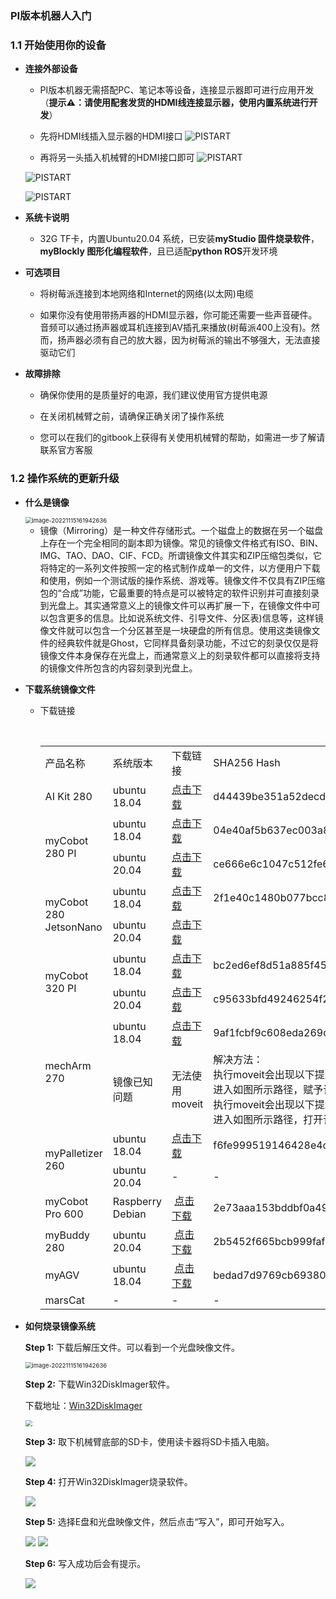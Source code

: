 ### PI版本机器人入门  

### 1.1 开始使用你的设备

- **连接外部设备**
  
  - PI版本机器无需搭配PC、笔记本等设备，连接显示器即可进行应用开发（**提示⚠：请使用配套发货的HDMI线连接显示器，使用内置系统进行开发**）
  
  - 先将HDMI线插入显示器的HDMI接口
  ![PISTART](../../../resource/3-FunctionsAndApplications/5.BasicFunction/5.1-Functionlnstruction/PIstart1.jpg)

  - 再将另一头插入机械臂的HDMI接口即可
  ![PISTART](../../../resource/3-FunctionsAndApplications/5.BasicFunction/5.1-Functionlnstruction/PIstart2.jpg)

  ![PISTART](../../../resource/3-FunctionsAndApplications/5.BasicFunction/5.1-Functionlnstruction/PIstart3.jpg)
  
  ![PISTART](../../../resource/3-FunctionsAndApplications/5.BasicFunction/5.1-Functionlnstruction/PIstart4.jpg)

- **系统卡说明**
  
  - 32G TF卡，内置Ubuntu20.04 系统，已安装**myStudio 固件烧录软件**，**myBlockly 图形化编程软件**，且已适配**python ROS**开发环境
  
- **可选项目**
  
  - 将树莓派连接到本地网络和Internet的网络(以太网)电缆

  - 如果你没有使用带扬声器的HDMI显示器，你可能还需要一些声音硬件。音频可以通过扬声器或耳机连接到AV插孔来播放(树莓派400上没有)。然而，扬声器必须有自己的放大器，因为树莓派的输出不够强大，无法直接驱动它们

- **故障排除**
  
  - 确保你使用的是质量好的电源，我们建议使用官方提供电源

  - 在关闭机械臂之前，请确保正确关闭了操作系统

  - 您可以在我们的gitbook上获得有关使用机械臂的帮助，如需进一步了解请联系官方客服
  
  
### 1.2 操作系统的更新升级

- **什么是镜像**
  
  <img src="../../../resource/3-FunctionsAndApplications/5.BasicFunction/5.1-Functionlnstruction/systemupdata.jpg" alt="image-20221115161942636" style="zoom: 67%;" />
  
  - 镜像（Mirroring）是一种文件存储形式。一个磁盘上的数据在另一个磁盘上存在一个完全相同的副本即为镜像。常见的镜像文件格式有ISO、BIN、IMG、TAO、DAO、CIF、FCD。所谓镜像文件其实和ZIP压缩包类似，它将特定的一系列文件按照一定的格式制作成单一的文件，以方便用户下载和使用，例如一个测试版的操作系统、游戏等。镜像文件不仅具有ZIP压缩包的“合成”功能，它最重要的特点是可以被特定的软件识别并可直接刻录到光盘上。其实通常意义上的镜像文件可以再扩展一下，在镜像文件中可以包含更多的信息。比如说系统文件、引导文件、分区表)信息等，这样镜像文件就可以包含一个分区甚至是一块硬盘的所有信息。使用这类镜像文件的经典软件就是Ghost，它同样具备刻录功能，不过它的刻录仅仅是将镜像文件本身保存在光盘上，而通常意义上的刻录软件都可以直接将支持的镜像文件所包含的内容刻录到光盘上。
  
- **下载系统镜像文件**
  
  - 下载链接
    
    <table>
    <tr>
        <td>产品名称</td>
        <td>系统版本</td>
        <td>下载链接</td>
        <td>SHA256 Hash</td>
    </tr>
    <tr>
        <td>AI Kit 280</td>
        <td>ubuntu 18.04</td>
        <td>
            <a href="https://download-elephantrobotics.oss-cn-shenzhen.aliyuncs.com/Product_software/iMage-ISO/AI_Kit/AI_myCobot_280_ubuntu_V20221030-shrink.zip">点击下载</a>
        </td>
        <td>d44439be351a52decdb4470cb623a032047e223ffce73477d29aa973bb9100e1</td>
    </tr>
    <tr>
        <td rowspan='2'>myCobot 280 PI</td>
        <td>ubuntu 18.04</td>
        <td>
            <a href="https://download-elephantrobotics.oss-cn-shenzhen.aliyuncs.com/Product_software/iMage-ISO/myCobot-280/myCobot_280_ubuntu_V20221030-shrink.zip">点击下载</a></td>
        <td>04e40af5b637ec003a8b23ef9012e353361fd336db4e17cf9a65feb75e92927e</td>
    </tr>
    <tr>
        <td>ubuntu 20.04</td>
        <td> 
            <a href="https://download-elephantrobotics.oss-cn-shenzhen.aliyuncs.com/Product_software/iMage-ISO/myCobot-280/myCobot_280_ubuntu_V20230222_20.04Pi_aarch64_shrunk.img.gz">点击下载</a>
        </td>
        <td>ce666e6c1047c512fe6b270336d472e48f231be12808729ed57f743f9d284397</td>
    </tr>
    <tr>
        <td rowspan='2'>myCobot 280 JetsonNano</td>
        <td>ubuntu 18.04</td>
        <td>
            <a href="https://download-elephantrobotics.oss-cn-shenzhen.aliyuncs.com/Product_software/iMage-ISO/myCobot-280JetsonNano/myCobot_280_Jetsonnano_V221101-shrink.zip">点击下载</a>
        </td>
        <td>2f1e40c1480b077bcc83abd3b79ac175f25d21e9cc344a014636167ee2eb087c</td>
    </tr>
    <tr>
        <td>ubuntu 20.04</td>
        <td><a href="https://download-elephantrobotics.oss-cn-shenzhen.aliyuncs.com/Product_software/iMage-ISO/myCobot-280JetsonNano/myCobot_280_ubuntu_V20231023_20.04JN_aarch64_shrunk.img.gz">点击下载</a>
        </td>
        <td></td>
    </tr>
    <tr>
        <td rowspan='2'>myCobot 320 PI</td>
        <td>ubuntu 18.04</td>
        <td>
            <a href="https://download-elephantrobotics.oss-cn-shenzhen.aliyuncs.com/Product_software/iMage-ISO/myCobot-320/myCobot_320_ubuntu_V20220805-2.zip">点击下载</a>
        </td>
        <td>bc2ed6ef8d51a885f45379392b71e35420638a427d5b4b3a3c9d1803d7e589eb</td>
    </tr>
    <tr>
        <td>ubuntu 20.04</td>
        <td><a href="https://download-elephantrobotics.oss-cn-shenzhen.aliyuncs.com/Product_software/iMage-ISO/myCobot-320/myCobot_320_ubuntu_V20221101_20.04Pi_aarch64-shrink.zip">点击下载</a>
        </td>
        <td>c95633bfd49246254f2be4783c6a91a15212422219157962c93125092aff6b34</td>
    </tr>
    <tr>
        <td rowspan='2'>mechArm 270</td>
        <td>ubuntu 18.04</td>
        <td><a href="https://download-elephantrobotics.oss-cn-shenzhen.aliyuncs.com/Product_software/iMage-ISO/mechArm-270/mechArm270_V221030-shrink.zip">点击下载</a>
        </td>
        <td>9af1fcbf9c608eda269dc395a8d68ea0a270008a88ec8ec3cf97758371a11178<td>
    </tr>
    <tr>
    ​	<td>镜像已知问题</td>
    ​	<td>无法使用moveit</td>
    ​	<td>
        解决方法：
     </br>执行moveit会出现以下提示，说明没有赋予权限:
     <img src="../../resourse/19-mirroring/15.2-mirroring-burning/15.2No permission.png">
     </br>进入如图所示路径，赋予该py文件可执行权限即可
     <img src="../../resourse/19-mirroring/15.2-mirroring-burning/15.2give permission.png">
     </br>执行moveit会出现以下提示，说明代码内编码格式错误: 
     <img src="../../resourse/19-mirroring/15.2-mirroring-burning/15.2encoding error.png">
     </br>进入如图所示路径，打开该py文件在顶部输入：#coding=utf8 保存即可
     <img src="../../resourse/19-mirroring/15.2-mirroring-burning/15.2coding.png">
       </td>
    </tr>
    <tr>
    ​	<td rowspan='2'>myPalletizer 260</td>
    ​	<td>ubuntu 18.04</td>
    ​	<td><a href="https://download-elephantrobotics.oss-cn-shenzhen.aliyuncs.com/Product_software/iMage-ISO/myCobot-280/myCobot_280_ubuntu_V20221030-shrink.zip">点击下载</a>
    ​    </td>
    ​	<td>f6fe999519146428e4c60960b242f647ae5c73c704852d686b28580b3a3f695d</td>
    </tr>
    <tr>
    ​	<td>ubuntu 20.04</td>
    ​	<td>-</td>
    ​	<td>-</td>
    </tr>
    <tr>
    ​    <td>myCobot Pro 600</td>
    ​    <td>Raspberry Debian</td>
    ​    <td>
    ​        <a href="https://download-elephantrobotics.oss-cn-shenzhen.aliyuncs.com/Product_software/iMage-ISO/myCobot-Pro-600/myCobot_Pro_600_bebian_V20221021.zip">点击下载</a>
    ​    </td>
    ​    <td>2e73aaa153bddbf0a49d18669a254b27403f17f8e989c05d13836d7c1f8bd4d9</td>
    </tr>
    <tr>
    ​    <td>myBuddy 280</td>
    ​    <td>ubuntu 20.04</td>
    ​    <td>
    ​        <a href="https://download-elephantrobotics.oss-cn-shenzhen.aliyuncs.com/Product_software/iMage-ISO/myBuddy-280/myBuddy_280_ubuntu_V20221028_20.04Pi_aarch64_shrunk.img.gz">点击下载</a>
    ​    </td>
    ​    <td>2b5452f665bcb999faf1727b2103dc1e5745705f5706728e140d62906b099920</td>
    </tr>
    <tr>
    ​    <td>myAGV</td>
    ​    <td>ubuntu 18.04</td>
    ​    <td>
    ​        <a href="https://download-elephantrobotics.oss-cn-shenzhen.aliyuncs.com/Product_software/iMage-ISO/myAGV/myAGV_ubuntu18.04_20221028-shrink.zip">点击下载</a>
    ​     </td>
    <td>bedad7d9769cb69380c6a4b9742ba7aefc21db41ab239172b7a5a7b632453baa</td>
    </tr>
    <tr>
    ​    <td>marsCat</td>
    ​    <td>-</td>
    ​    <td>-</td>
    ​    <td>-</td>
    </tr>
    </table>
  
- **如何烧录镜像系统**
  
  **Step 1:** 下载后解压文件。可以看到一个光盘映像文件。

  <img src="../../../resource/3-FunctionsAndApplications/5.BasicFunction/5.1-Functionlnstruction/1.png" alt="image-20221115161942636" style="zoom: 67%;" />

  **Step 2:** 下载Win32DiskImager软件。

  下载地址：[Win32DiskImager](https://sourceforge.net/projects/win32diskimager/)

  <img src="../../../resource/3-FunctionsAndApplications/5.BasicFunction/5.1-Functionlnstruction/systemup2.png" style="zoom: 67%;" />

  **Step 3:** 取下机械臂底部的SD卡，使用读卡器将SD卡插入电脑。

  <img src="../../../resource/3-FunctionsAndApplications/5.BasicFunction/5.1-Functionlnstruction/systemup3.png">

  **Step 4:** 打开Win32DiskImager烧录软件。

  <img src="../../../resource/3-FunctionsAndApplications/5.BasicFunction/5.1-Functionlnstruction/systemup4.png">

  **Step 5:** 选择E盘和光盘映像文件，然后点击“写入”，即可开始写入。

  <img src="../../../resource/3-FunctionsAndApplications/5.BasicFunction/5.1-Functionlnstruction/systemup5.png">

  <img src="../../../resource/3-FunctionsAndApplications/5.BasicFunction/5.1-Functionlnstruction/systemup6.png">

  **Step 6:** 写入成功后会有提示。

  <img src="../../../resource/3-FunctionsAndApplications/5.BasicFunction/5.1-Functionlnstruction/systemup7.png">

  
  
  

